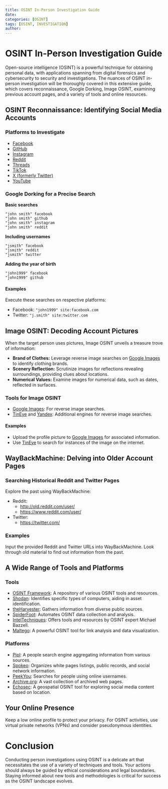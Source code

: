 ```yaml
---
title: OSINT In-Person Investigation Guide
date: 
categories: [OSINT]
tags: [OSINT, INVESTIGATION]
author: 
---
```


# OSINT In-Person Investigation Guide

Open-source intelligence (OSINT) is a powerful technique for obtaining personal data, with applications spanning from digital forensics and cybersecurity to security and investigations. The nuances of OSINT in-person investigation will be thoroughly covered in this extensive guide, which covers reconnaissance, Google Dorking, Image OSINT, examining previous account pages, and a variety of tools and online resources.

## OSINT Reconnaissance: Identifying Social Media Accounts

### Platforms to Investigate
- [Facebook](https://www.facebook.com/)
- [GitHub](https://github.com/)
- [Instagram](https://www.instagram.com/)
- [Reddit](https://www.reddit.com/)
- [Threads](https://www.threads.net/)
- [TikTok](https://www.tiktok.com/)
- [X (formerly Twitter)](https://twitter.com/)
- [YouTube](https://www.youtube.com/)

### Google Dorking for a Precise Search
**Basic searches**
```
"john smith" facebook
"john smith" github
"john smith" instagram
"john smith" reddit
```

**Including usernames**
```
"jsmith" facebook
"jsmith" reddit
"jsmith" twitter
```

**Adding the year of birth**
```
"john1999" facebook
"john1999" github
```

#### Examples
Execute these searches on respective platforms:
- Facebook: `"john1999" site:facebook.com`
- Twitter: `"j.smith" site:twitter.com`

## Image OSINT: Decoding Account Pictures

When the target person uses pictures, Image OSINT unveils a treasure trove of information:
- **Brand of Clothes:** Leverage reverse image searches on [Google Images](https://www.google.com/imghp) to identify clothing brands.
- **Scenery Reflection:** Scrutinize images for reflections revealing surroundings, providing clues about locations.
- **Numerical Values:** Examine images for numerical data, such as dates, reflected in surfaces.

### Tools for Image OSINT
- [Google Images](https://www.google.com/imghp): For reverse image searches.
- [TinEye](https://tineye.com/) and [Yandex](https://yandex.com/images/): Additional engines for reverse image searches.

#### Examples
- Upload the profile picture to [Google Images](https://www.google.com/imghp) for associated information.
- Use [TinEye](https://tineye.com/) to search for instances of the image on the internet.

## WayBackMachine: Delving into Older Account Pages

### Searching Historical Reddit and Twitter Pages
Explore the past using WayBackMachine:
- Reddit:
  - [http://old.reddit.com/user/<username>](http://old.reddit.com/user/<username>)
  - [https://www.reddit.com/user/<username>](https://www.reddit.com/user/<username>)
- Twitter:
  - [https://twitter.com/<username>](https://twitter.com/<username>)

### Examples
Input the provided Reddit and Twitter URLs into WayBackMachine. Look through old material to find out information from the past.

## A Wide Range of Tools and Platforms

### Tools
- [OSINT Framework](https://osintframework.com/): A repository of various OSINT tools and resources.
- [Shodan](https://www.shodan.io/): Identifies specific types of computers, aiding in asset identification.
- [theHarvester](https://github.com/laramies/theHarvester): Gathers information from diverse public sources.
- [SpiderFoot](https://www.spiderfoot.net/): Automates OSINT data collection and analysis.
- [IntelTechniques](https://inteltechniques.com/): Offers tools and resources by OSINT expert Michael Bazzell.
- [Maltego](https://www.maltego.com/): A powerful OSINT tool for link analysis and data visualization.

### Platforms
- [Pipl](https://pipl.com/): A people search engine aggregating information from various sources.
- [Spokeo](https://www.spokeo.com/): Organizes white pages listings, public records, and social network information.
- [PeekYou](https://www.peekyou.com/): Searches for people using online usernames.
- [Archive.org](https://archive.org/): A vast collection of archived web pages.
- [Echosec](https://www.echosec.net/): A geospatial OSINT tool for exploring social media content based on location.

## Your Online Presence

Keep a low online profile to protect your privacy. For OSINT activities, use virtual private networks (VPNs) and consider pseudonymous identities.

# Conclusion

Conducting person investigations using OSINT is a delicate art that necessitates the use of a variety of techniques and tools. Your actions should always be guided by ethical considerations and legal boundaries. Staying informed about new tools and methodologies is critical for success as the OSINT landscape evolves.
